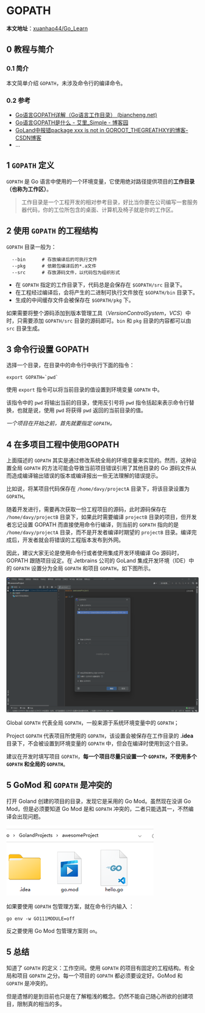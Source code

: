 # GOPATH

**本文地址**：[xuanhao44/Go_Learn](https://github.com/xuanhao44/Go_Learn)

## 0 教程与简介

### 0.1 简介

本文简单介绍 `GOPATH`，未涉及命令行的编译命令。

### 0.2 参考

- [Go语言GOPATH详解（Go语言工作目录） (biancheng.net)](http://c.biancheng.net/view/88.html)
- [Go语言GOPATH是什么 - 艾里_Simple - 博客园](https://www.cnblogs.com/ailiailan/p/13454139.html)
- [GoLand中报错package xxx is not in GOROOT_THEGREATHXY的博客-CSDN博客](https://blog.csdn.net/THEGREATHXY/article/details/109337283)
- ...

## 1 `GOPATH` 定义

`GOPATH` 是 Go 语言中使用的一个环境变量，它使用绝对路径提供项目的**工作目录（**也称为**工作区）**。

> 工作目录是一个工程开发的相对参考目录，好比当你要在公司编写一套服务器代码，你的工位所包含的桌面、计算机及椅子就是你的工作区。

## 2 使用 `GOPATH` 的工程结构

`GOPATH` 目录一般为：

```shell
  --bin      # 存放编译后的可执行文件
  --pkg      # 依赖包编译后的*.a文件
  --src      # 存放源码文件，以代码包为组织形式
```

- 在 `GOPATH` 指定的工作目录下，代码总是会保存在 `$GOPATH/src` 目录下。
- 在工程经过编译后，会将产生的二进制可执行文件放在 `$GOPATH/bin` 目录下。
- 生成的中间缓存文件会被保存在 `$GOPATH/pkg` 下。

如果需要将整个源码添加到版本管理工具（*VersionControlSystem*，*VCS*）中时，只需要添加 `GOPATH/src` 目录的源码即可。`bin` 和 `pkg` 目录的内容都可以由 `src` 目录生成。

## 3 命令行设置 GOPATH

选择一个目录，在目录中的命令行中执行下面的指令：

```shell
export GOPATH=`pwd`
```

使用 `export` 指令可以将当前目录的值设置到环境变量 `GOPATH` 中。

该指令中的 `pwd` 将输出当前的目录，使用反引号将 `pwd` 指令括起来表示命令行替换，也就是说，使用 `pwd` 将获得 `pwd` 返回的当前目录的值。

*一个项目在开始之前，首先就要指定 `GOPATH`。*

## 4 在多项目工程中使用GOPATH

上面描述的 `GOPATH` 其实是通过修改系统全局的环境变量来实现的。然而，这种设置全局 `GOPATH` 的方法可能会导致当前项目错误引用了其他目录的 Go 源码文件从而造成编译输出错误的版本或编译报出一些无法理解的错误提示。

比如说，将某项目代码保存在 `/home/davy/projectA` 目录下，将该目录设置为 `GOPATH`。

随着开发进行，需要再次获取一份工程项目的源码，此时源码保存在 `/home/davy/projectB` 目录下，如果此时需要编译 `projectB` 目录的项目，但开发者忘记设置 GOPATH 而直接使用命令行编译，则当前的 `GOPATH` 指向的是 `/home/davy/projectA` 目录，而不是开发者编译时期望的 `projectB` 目录。编译完成后，开发者就会将错误的工程版本发布到外网。

因此，建议大家无论是使用命令行或者使用集成开发环境编译 Go 源码时，GOPATH 跟随项目设定。在 Jetbrains 公司的 GoLand 集成开发环境（IDE）中的 `GOPATH` 设置分为全局 `GOPATH` 和项目 `GOPATH`，如下图所示。

![Goland][Goland]

Global `GOPATH` 代表全局 `GOPATH`，一般来源于系统环境变量中的 `GOPATH`；

Project `GOPATH` 代表项目所使用的 `GOPATH`，该设置会被保存在工作目录的 **.idea** 目录下，不会被设置到环境变量的 `GOPATH` 中，但会在编译时使用到这个目录。

建议在开发时填写项目 `GOPATH`，**每一个项目尽量只设置一个 `GOPATH`，不使用多个 `GOPATH` 和全局的 `GOPATH`**。

## 5 GoMod 和 `GOPATH` 是冲突的

打开 Goland 创建的项目的目录，发现它是采用的 Go Mod。虽然现在没讲 Go Mod，但是必须要知道 Go Mod 是和 `GOPATH` 冲突的，二者只能选其一，不然编译会出现问题。

![Goland_gomod][Goland_gomod]

如果要使用 `GOPATH` 包管理方案，就在命令行内输入 ：

```shell
go env -w GO111MODULE=off
```

反之要使用 Go Mod 包管理方案则 `on`。

## 5 总结

知道了 `GOPATH` 的定义：工作空间。使用 `GOPATH` 的项目有固定的工程结构。有全局和项目 `GOPATH` 之分。每一个项目的 `GOPATH` 都必须要设定好。GoMod 和 `GOPATH` 是冲突的。

但是遗憾的是到目前也只是在了解粗浅的概念。仍然不能自己随心所欲的创建项目，限制真的相当的多。

<!-- 图片 -->

[Goland]:.assets/Goland.png
[Goland]:https://typora-1304621073.cos.ap-guangzhou.myqcloud.com/typora/Goland.png
[Goland_gomod]:.assets/Goland_gomod.png
[Goland_gomod]:https://typora-1304621073.cos.ap-guangzhou.myqcloud.com/typora/Goland_gomod.png
